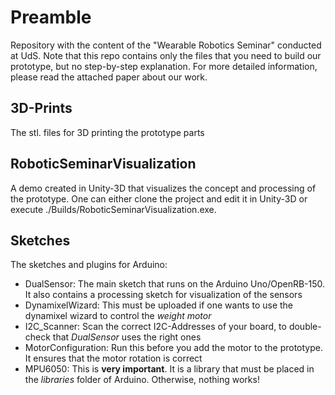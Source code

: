 # Preamble
Repository with the content of the "Wearable Robotics Seminar" conducted at UdS. Note that this repo contains only the files that you need to build our prototype, but no step-by-step explanation. 
For more detailed information, please read the attached paper about our work.

## 3D-Prints
The stl. files for 3D printing the prototype parts

## RoboticSeminarVisualization
A demo created in Unity-3D that visualizes the concept and processing of the prototype. One can either clone the project and edit it in Unity-3D or execute ./Builds/RoboticSeminarVisualization.exe.

## Sketches
The sketches and plugins for Arduino:
- DualSensor: The main sketch that runs on the Arduino Uno/OpenRB-150. It also contains a processing sketch for visualization of the sensors
- DynamixelWizard: This must be uploaded if one wants to use the dynamixel wizard to control the *weight motor*
- I2C_Scanner: Scan the correct I2C-Addresses of your board, to double-check that *DualSensor* uses the right ones
- MotorConfiguration: Run this before you add the motor to the prototype. It ensures that the motor rotation is correct
- MPU6050: This is **very important**. It is a library that must be placed in the *libraries* folder of Arduino. Otherwise, nothing works!
